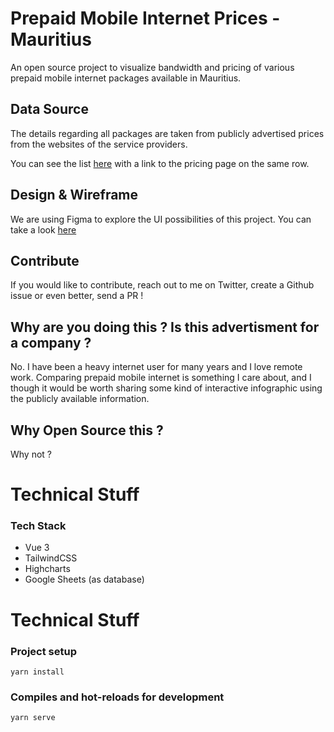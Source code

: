 # Prepaid Mobile Internet Prices - Mauritius

An open source project to visualize bandwidth and pricing of various prepaid mobile internet packages available in Mauritius.

## Data Source

The details regarding all packages are taken from publicly advertised prices from the websites of the service providers.

You can see the list [here](https://docs.google.com/spreadsheets/d/1i1_6IOA4wdm5Cl-hXRf46Dkwqz5bMcN3KdFcaGahbV0/) with a link to the pricing page on the same row.

## Design & Wireframe

We are using Figma to explore the UI possibilities of this project.
You can take a look [here](https://www.figma.com/file/bWPF6c87cchw1Z95QmwWBL/Prepaid-Mobile-Internet-Mauritius?node-id=0%3A1)

## Contribute

If you would like to contribute, reach out to me on Twitter, create a Github issue or even better, send a PR !

## Why are you doing this ? Is this advertisment for a company ?

No. I have been a heavy internet user for many years and I love remote work. Comparing prepaid mobile internet is something I care about, and I though it would be worth sharing some kind of interactive infographic using the publicly available information.

## Why Open Source this ?

Why not ?

# Technical Stuff

### Tech Stack

- Vue 3
- TailwindCSS
- Highcharts
- Google Sheets (as database)

# Technical Stuff

### Project setup

```
yarn install
```

### Compiles and hot-reloads for development

```
yarn serve
```
